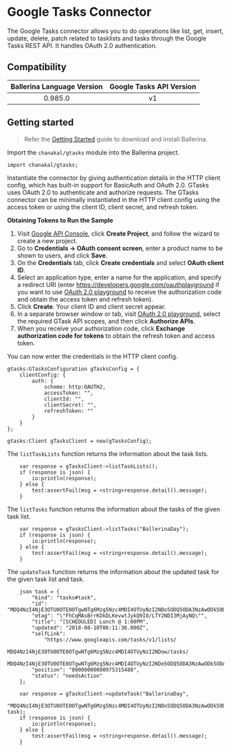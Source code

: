 # Google Tasks Connector

The Google Tasks connector allows you to do operations like list, get, insert, update, delete, patch related to
tasklists and tasks through the Google Tasks REST API. It handles OAuth 2.0 authentication.

## Compatibility

| Ballerina Language Version  | Google Tasks API Version |
|:---------------------------:|:------------------------:|
| 0.985.0                     | v1                       |

## Getting started

> Refer the [Getting Started](https://ballerina.io/learn/getting-started/) guide to download and install Ballerina.

Import the `chanakal/gtasks` module into the Ballerina project.
```ballerina
import chanakal/gtasks;
```
Instantiate the connector by giving authentication details in the HTTP client config, which has built-in support for
BasicAuth and OAuth 2.0. GTasks uses OAuth 2.0 to authenticate and authorize requests. The GTasks connector can be
minimally instantiated in the HTTP client config using the access token or using the client ID, client secret,
and refresh token.

**Obtaining Tokens to Run the Sample**

1. Visit [Google API Console](https://console.developers.google.com), click **Create Project**, and follow the wizard
to create a new project.
2. Go to **Credentials -> OAuth consent screen**, enter a product name to be shown to users, and click **Save**.
3. On the **Credentials** tab, click **Create credentials** and select **OAuth client ID**.
4. Select an application type, enter a name for the application, and specify a redirect URI
(enter https://developers.google.com/oauthplayground if you want to use
[OAuth 2.0 playground](https://developers.google.com/oauthplayground)
to receive the authorization code and obtain the access token and refresh token).
5. Click **Create**. Your client ID and client secret appear.
6. In a separate browser window or tab, visit [OAuth 2.0 playground](https://developers.google.com/oauthplayground),
select the required GTask API scopes, and then click **Authorize APIs**.
7. When you receive your authorization code, click **Exchange authorization code for tokens** to obtain the refresh token
and access token.

You can now enter the credentials in the HTTP client config.
```ballerina
gtasks:GTasksConfiguration gTasksConfig = {
    clientConfig: {
        auth: {
            scheme: http:OAUTH2,
            accessToken: "",
            clientId: "",
            clientSecret: "",
            refreshToken: ""
        }
    }
};

gtasks:Client gTasksClient = new(gTasksConfig);
```

The `listTaskLists` function returns the information about the task lists.
```ballerina
    var response = gTasksClient->listTaskLists();
    if (response is json) {
        io:println(response);
    } else {
        test:assertFail(msg = <string>response.detail().message);
    }
```

The `listTasks` function returns the information about the tasks of the given task list.
```ballerina
    var response = gTasksClient->listTasks("BallerinaDay");
    if (response is json) {
        io:println(response);
    } else {
        test:assertFail(msg = <string>response.detail().message);
    }
```

The `updateTask` function returns the information about the updated task for the given task list and task.
```ballerina
    json task = {
        "kind": "tasks#task",
        "id": "MDQ4NzI4NjE3OTU0OTE0OTgwNTg6Mzg5Nzc4MDI4OTUyNzI2NDo5ODQ5ODA3NzAwODk5ODA1",
        "etag": "\"FhCqMAsBrrKDkDLKevwtJykQ9I8/LTY2NDI3MjAyNQ\"",
        "title": "[SCHEDULED] Lunch @ 1:00PM",
        "updated": "2018-08-10T06:11:36.000Z",
        "selfLink":
            "https://www.googleapis.com/tasks/v1/lists/
            MDQ4NzI4NjE3OTU0OTE0OTgwNTg6Mzg5Nzc4MDI4OTUyNzI2NDow/tasks/
            MDQ4NzI4NjE3OTU0OTE0OTgwNTg6Mzg5Nzc4MDI4OTUyNzI2NDo5ODQ5ODA3NzAwODk5ODA1",
        "position": "00000000000975315488",
        "status": "needsAction"
    };

    var response = gTasksClient->updateTask("BallerinaDay",
        "MDQ4NzI4NjE3OTU0OTE0OTgwNTg6Mzg5Nzc4MDI4OTUyNzI2NDo5ODQ5ODA3NzAwODk5ODA1", task);
    if (response is json) {
        io:println(response);
    } else {
        test:assertFail(msg = <string>response.detail().message);
    }
```
